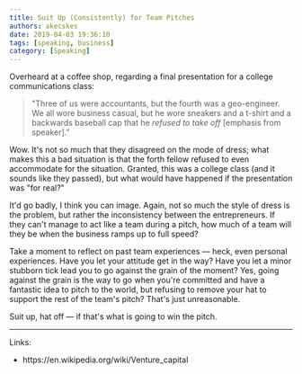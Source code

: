 ```yaml
---
title: Suit Up (Consistently) for Team Pitches
authors: akecskes
date: 2019-04-03 19:36:10
tags: [speaking, business]
category: [Speaking]
---
```


<p>Overheard at a coffee shop, regarding a final presentation for a college communications class:</p>

<blockquote>"Three of us were accountants, but the fourth was a geo-engineer. We all wore business casual, but he wore sneakers and a t-shirt and a backwards baseball cap that he <em>refused to take off </em>[emphasis from speaker]."</blockquote>

<p>Wow. It's not so much that they disagreed on the mode of dress; what makes this a bad situation is that the forth fellow refused to even accommodate for the situation. Granted, this was a college class (and it sounds like they passed), but what would have happened if the presentation was "for real?"</p>

<p>It'd go badly, I think you can image. Again, not so much the style of dress is the problem, but rather the inconsistency between the entrepreneurs. If they can't manage to act like a team during a pitch, how much of a team will they be when the business ramps up to full speed?</p>
<p>Take a moment to reflect on past team experiences &mdash; heck, even personal experiences. Have you let your attitude get in the way? Have you let a minor stubborn tick lead you to go against the grain of the moment? Yes, going against the grain is the way to go when you're committed and have a fantastic idea to pitch to the world, but refusing to remove your hat to support the rest of the team's pitch? That's just unreasonable.</p>
<p>Suit up, hat off &mdash; if that's what is going to win the pitch.</p>
<hr />
<p>Links:</p>
<ul>
<li>https://en.wikipedia.org/wiki/Venture_capital</li>
</ul>
